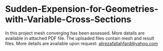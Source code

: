 # Sudden-Expension-for-Geometries-with-Variable-Cross-Sections
In this project mesh converging has been assessed. More datails are available in attached PDF file.
The uploaded files contain mesh and result files. More details are available upon request: alirezafallahfard@yahoo.com
